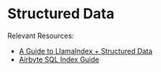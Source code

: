 # Structured Data

Relevant Resources:

- [A Guide to LlamaIndex + Structured Data](/end_to_end_tutorials/structured_data/sql_guide.md)
- [Airbyte SQL Index Guide](/end_to_end_tutorials/structured_data/Airbyte_demo.ipynb)
